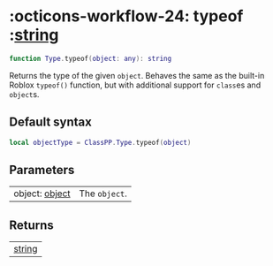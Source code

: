 <h1 class="api-header" markdown>
    <span class="api-icon" markdown>:octicons-workflow-24:</span>
    <span class="api-title">typeof</span>
    <span class="api-type">:</span><a href="https://create.roblox.com/docs/luau/strings" class="api-type">string</a>
</h1>

```lua
function Type.typeof(object: any): string
```

Returns the type of the given `object`. Behaves the same as the built-in Roblox `typeof()` function, but with additional support for `class`es and `object`s.

## Default syntax
```lua
local objectType = ClassPP.Type.typeof(object)
```

## Parameters
<span markdown>
    <div class="md-typeset__table">
        <table>
            <tbody>
                <tr>
                    <td class="api-param-highlight">object: <a href="../../../data-types/object">object</a></td>
                    <td>The <code>object</code>.</td>
                </tr>
            </tbody>
        </table>
    </div>
</span>

## Returns
<span markdown>
    <div class="md-typeset__table">
        <table>
            <tbody>
                <tr>
                    <td class="api-return-box"><a href="https://create.roblox.com/docs/luau/strings">string</a></td>
                </tr>
            </tbody>
        </table>
    </div>
</div>